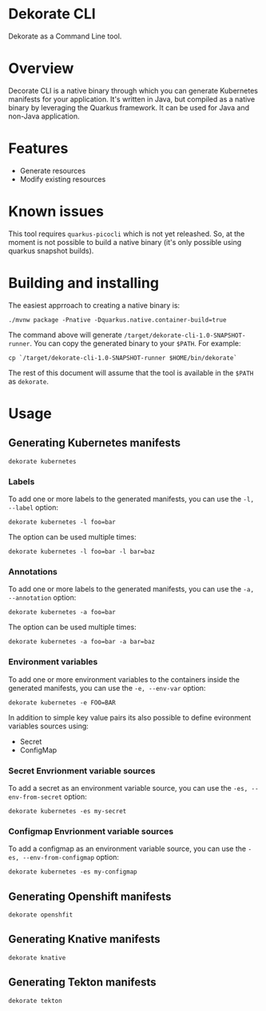 # Dekorate CLI

Dekorate as a Command Line tool.

# Overview
Decorate CLI is a native binary through which you can generate Kubernetes manifests for your application.
It's written in Java, but compiled as a native binary by leveraging the Quarkus framework. It can be used
for Java and non-Java application.

# Features
  - Generate resources
  - Modify existing resources
  
  
# Known issues
This tool requires `quarkus-picocli` which is not yet releashed.
So, at the moment is not possible to build a native binary (it's only possible using quarkus snapshot builds).
  
# Building and installing

The easiest apprroach to creating a native binary is:

```
./mvnw package -Pnative -Dquarkus.native.container-build=true
```

The command above will generate `/target/dekorate-cli-1.0-SNAPSHOT-runner`.
You can copy the generated binary to your `$PATH`. For example:

```
cp `/target/dekorate-cli-1.0-SNAPSHOT-runner $HOME/bin/dekorate`
```

The rest of this document will assume that the tool is available in the `$PATH` as `dekorate`.


# Usage

## Generating Kubernetes manifests

```
dekorate kubernetes
```

### Labels

To add one or more labels to the generated manifests, you can use the `-l, --label` option:

```
dekorate kubernetes -l foo=bar
```

The option can be used multiple times:

```
dekorate kubernetes -l foo=bar -l bar=baz
```

### Annotations

To add one or more labels to the generated manifests, you can use the `-a, --annotation` option:

```
dekorate kubernetes -a foo=bar
```

The option can be used multiple times:

```
dekorate kubernetes -a foo=bar -a bar=baz
```


### Environment variables

To add one or more environment variables to the containers inside the generated manifests, you can use the `-e, --env-var` option:

```
dekorate kubernetes -e FOO=BAR
```

In addition to simple key value pairs its also possible to define evironment variables sources using:
- Secret
- ConfigMap

### Secret Envrionment variable sources

To add a secret as an environment variable source, you can use the `-es, --env-from-secret` option:

```
dekorate kubernetes -es my-secret
```

### Configmap Envrionment variable sources

To add a configmap as an environment variable source, you can use the `-es, --env-from-configmap` option:

```
dekorate kubernetes -es my-configmap
```


## Generating Openshift manifests

```
dekorate openshfit
```


## Generating Knative manifests

```
dekorate knative
```

## Generating Tekton manifests

```
dekorate tekton
```
